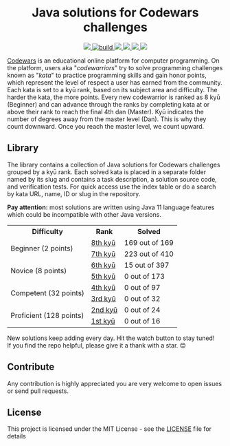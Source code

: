 <h1 align="center">Java solutions for Codewars challenges</h1>

<p align="center">
  <a href="http://hits.dwyl.io/ParanoidUser/codewars">
    <img src="https://img.shields.io/badge/dynamic/xml?color=success&label=views&style=square&query=//*[local-name()=%27text%27%20and%20namespace-uri()=%27http://www.w3.org/2000/svg%27][2]&url=http://hits.dwyl.io/ParanoidUser/codewars.svg">
  </a>
  <a href="https://travis-ci.org/ParanoidUser/codewars">
    <img src="https://img.shields.io/travis/ParanoidUser/codewars.svg" alt="build">
  </a>
  <a href="https://lgtm.com/projects/g/ParanoidUser/codewars/context:java">
    <img src="https://img.shields.io/lgtm/grade/java/g/ParanoidUser/codewars.svg?label=java">
  </a>
  <a href="https://www.codewars.com/users/ParanoidUser">
    <img src="https://img.shields.io/badge/dynamic/json?color=3f67a8&label=rank&query=%24.ranks.overall.name&url=https%3A%2F%2Fwww.codewars.com%2Fapi%2Fv1%2Fusers%2FParanoidUser">
  </a>
  <a href="https://www.codewars.com/users/ParanoidUser">
    <img src="https://img.shields.io/badge/dynamic/json?color=3f67a8&label=honor&query=%24.honor&url=https%3A%2F%2Fwww.codewars.com%2Fapi%2Fv1%2Fusers%2FParanoidUser">
  </a>
  <a href="https://www.codewars.com/users/ParanoidUser">
    <img src="https://img.shields.io/badge/dynamic/json?color=red&label=solved%20kata&query=%24.codeChallenges.totalCompleted&url=https%3A%2F%2Fwww.codewars.com%2Fapi%2Fv1%2Fusers%2FParanoidUser">
  </a>
<p>

[Codewars](https://www.codewars.com) is an educational online platform for computer programming. On the platform, users aka "*codewarriors*" try to solve programming challenges known as "*kata*" to practice programming skills and gain honor points, which represent the level of respect a user has earned from the community. Each kata is set to a kyū rank, based on its subject area and difficulty. The harder the kata, the more points. Every new codewarrior is ranked as 8 kyū (Beginner) and can advance through the ranks by completing kata at or above their rank to reach the final 4th dan (Master). Kyū indicates the number of degrees away from the master level (Dan). This is why they count downward. Once you reach the master level, we count upward.

## Library

The library contains a collection of Java solutions for Codewars challenges grouped by a kyū rank. Each solved kata is placed in a separate folder named by its slug and contains a task description, a solution source code, and verification tests. For quick access use the index table or do a search by kata URL, name, ID or slug in the repository. 

**Pay attention:** most solutions are written using Java 11 language features which could be incompatible with other Java versions.

<table>
   <tbody>
      <tr>
         <th>Difficulty</th>
         <th>Rank</th>
         <th>Solved</th>
      </tr>
      <tr>
         <td rowspan=2>Beginner (2 points)</td>
         <td><a href="kata/8%20kyu/index.md">8th kyū</a></td>
         <td>169 out of 169</td>
      </tr>
      <tr>
         <td><a href="kata/7%20kyu/index.md">7th kyū</a></td>
         <td>223 out of 410</td>
      </tr>
      <tr>
         <td rowspan=2>Novice (8 points)</td>
         <td><a href="kata/6%20kyu/index.md">6th kyū</a></td>
         <td>15 out of 397</td>
      </tr>
      <tr>
         <td><a href="kata/5%20kyu/index.md">5th kyū</a></td>
         <td>0 out of 173</td>
      </tr>
      <tr>
         <td rowspan=2>Competent (32 points)</td>
         <td><a href="kata/4%20kyu/index.md">4th kyū</a></td>
         <td>0 out of 97</td>
      </tr>
      <tr>
         <td><a href="kata/3%20kyu/index.md">3rd kyū</a></td>
         <td>0 out of 32</td>
      </tr>
      <tr>
         <td rowspan=2>Proficient (128 points)</td>
         <td><a href="kata/2%20kyu/index.md">2nd kyū</a></td>
         <td>0 out of 24</td>
      </tr>
      <tr>
         <td><a href="kata/1%20kyu/index.md">1st kyū</a></td>
         <td>0 out of 16</td>
      </tr>
   </tbody>
</table>

New solutions keep adding every day. Hit the watch button to stay tuned!  
If you find the repo helpful, please give it a thank with a star. 😊

## Contribute

Any contribution is highly appreciated you are very welcome to open issues or send pull requests.

## License

This project is licensed under the MIT License - see the [LICENSE](LICENSE) file for details
